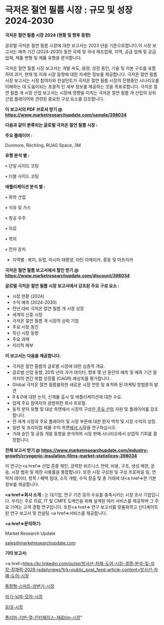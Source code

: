 # 극저온 절연 필름 시장 : 규모 및 성장 2024-2030

<strong>극저온 절연 필름 시장 2024 (현황 및 향후 동향)</strong>

글로벌 극저온 절연 필름 시장에 대한 보고서는 2023 년을 기준으로합니다.이 시장 보고서는 예측 기간 (2024-2030) 동안 국제 및 국내 제조업체, 지역, 공급 업체 및 공급 업체, 제품 변형 및 제품 유형을 분석합니다.

극저온 절연 필름 시장 보고서는 개발 속도, 용량, 성장 동인, 기술 및 자본 구조를 포함하여 과거, 현재 및 미래 시장 동향에 대한 자세한 정보를 제공합니다. 극저온 절연 필름 시장 보고서는 시장 참여자와 컨설턴트가 극저온 절연 필름 시장의 진행중인 시나리오를 이해하는 데 도움이되는 포괄적 인 세부 정보를 제공하는 것을 목표로합니다. 극저온 절연 필름 개 시장 산업 보고서는 시장에 영향을 미치는 극저온 절연 필름 개 산업의 상위 산업 플레이어와 관련된 중요한 구성 요소를 강조합니다.



<strong>이 보고서의 PDF 브로셔 받기 @ <a href=https://www.marketresearchupdate.com/sample/398034>https://www.marketresearchupdate.com/sample/398034</a></strong>



<strong>다음과 같이 분류되는 글로벌 극저온 절연 필름 시장 :</strong>



<strong>주요 플레이어 :</strong>

Dunmore, Röchling, RUAG Space, 3M



<strong>유형 분석 별 :</strong>

• 단일 사이드 코팅

• 더블 사이드 코팅



<strong>애플리케이션 분석 별 :</strong>

• 화학 산업

• 석유 및 가스

• 항공 우주

• 의료

• 학의

• 전자 장치

<ul>
  <li>지역별 : 북미, 유럽, 아시아 태평양, 라틴 아메리카, 중동 및 아프리카</li>
</ul>


<strong>극저온 절연 필름 보고서에서 할인 받기 @ <a href=https://www.marketresearchupdate.com/discount/398034>https://www.marketresearchupdate.com/discount/398034</a></strong>



<strong>글로벌 극저온 절연 필름 시장 보고서에서 강조된 주요 구성 요소 :</strong>
<ul>
  <li>시장 현황 (2024)</li>
  <li>수익 예측 (2024-2030)</li>
  <li>전년 대비 극저온 절연 필름 개 시장 성장</li>
  <li>세계의 신흥 시장</li>
  <li>극저온 절연 필름 개 시장의 상위 기업</li>
  <li>주요 시장 동인</li>
  <li>최신 시장 동향</li>
  <li>주요 과제</li>
  <li>지리적 해부</li>
</ul>


<strong>이 보고서는 다음을 제공합니다.</strong>
<ul>
  <li>극저온 절연 필름의 글로벌 시장에 대한 심층적 개요.</li>
  <li>글로벌 산업 동향, 2015 년의 과거 데이터, 향후 몇 년 동안의 예측 및 예측 기간 말까지의 연간 복합 성장률 (CAGR) 예상치를 평가합니다.</li>
  <li>Global 극저온 절연 필름를위한 새로운 시장 전망 및 표적화 된 마케팅 방법론의 발견</li>
  <li>R &amp; D에 대한 논의, 신제품 출시 및 애플리케이션에 대한 수요.</li>
  <li>업계 주요 참여자의 광범위한 회사 프로필.</li>
  <li>동적 분자 유형 및 대상 측면에서 시장의 구성은<a href=> 주요 산</a>업 자원 및 플레이어를 강조합니다.</li>
  <li>전 세계 시장과 주요 플레이어 및 시장 부문에 대한 환자 역학 및 시장 수익의 성장.</li>
  <li>일반 및 프리미엄 제품 수익 측면<a href=>에서 시</a>장을 연구하십시오.</li>
  <li>거래 승인 및 공동 개발 동향을 분석하여 시장 판매 시나리오에서 상업적 기회를 결정합니다.</li>
</ul>



<strong>전체 보고서 받기 @ <a href=https://www.marketresearchupdate.com/industry-growth/cryogenic-insulation-films-market-statistices-398034>https://www.marketresearchupdate.com/industry-growth/cryogenic-insulation-films-market-statistices-398034</a></strong>

이 연구는<a href=> 산업 존중</a> 체인, 강력한 비즈니스 전략, 비용, 구조, 생성 제한, 운송, 시장 범위 및 제한 사용률을 통합합니다. 또한 시장 구성원 및 구성 프로파일 링, 연락처 데이터, 항목 / 혜택 침대, 소득 개발, 수익 창출 및 총 거래에 대<a href=>한 기본 </a>정보를 제공합니다.



<strong><a href=>회사 소</a>개 :</strong>
는 대기업, 연구 기관 등의 수요를 충족시키는 시장 조사 기업입니다. 우리는 주로 의료, IT 및 CMFE 도메인을 위해 설계된 여러 서비스를 제공하며 그 주요 기여는 고객 경험 연구입니다. 또한<a href=> 연구 보</a>고서를 맞춤화하고 신디케이트 된 연구 보고서 및 컨설팅 <a href=>서비스</a>를 제공합니다.



<strong><a href=>문의하기:</a></strong>

Market Research Update

sales@marketresearchupdate.com



<strong>기타 보고서:</strong>

<a href=https://kr.linkedin.com/pulse/방사선-차폐-도어-시장-경쟁-분석-및-성장-잠재력-2029-isdailynews?trk=public_post_feed-article-content>방사선-차폐-도어-시장</a>

<a href=https://www.linkedin.com/pulse/통합형-스마트-양변기-시장-동향-및-성장-전망-consumer-connection-chronicles-24-/>통합형-스마트-양변기-시장</a>

<a href=https://www.linkedin.com/pulse/아기-뇌파-모자-시장-현재-및-미래-성장-2029-consumer-connection-compendium-ana-8piwf/>아기-뇌파-모자-시장</a>

<a href=https://www.linkedin.com/pulse/등대-시장-세분화-연구-및-목표-고객2029년-market-matrix-musings-analysis-vhvsf/>등대-시장</a>

<a href=https://www.linkedin.com/pulse/폴리머-기반-열-인터페이스-재료tim-시장-진입-전략-및-위험-평가2030년-ncbrc/>폴리머-기반-열-인터페이스-재료tim-시장</a>"
